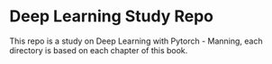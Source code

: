 # Deep Learning Study Repo

This repo is a study on Deep Learning with Pytorch - Manning, each directory is based on each chapter of this book.
